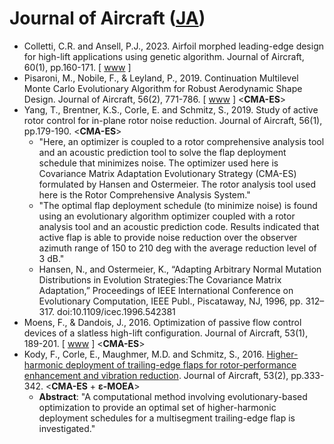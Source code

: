 # Journal of Aircraft ([JA](https://arc.aiaa.org/journal/ja))

* Colletti, C.R. and Ansell, P.J., 2023. Airfoil morphed leading-edge design for high-lift applications using genetic algorithm. Journal of Aircraft, 60(1), pp.160-171. [ [www](https://arc.aiaa.org/doi/abs/10.2514/1.C036755) ]
* Pisaroni, M., Nobile, F., & Leyland, P., 2019. Continuation Multilevel Monte Carlo Evolutionary Algorithm for Robust Aerodynamic Shape Design. Journal of Aircraft, 56(2), 771-786. [ [www](https://infoscience.epfl.ch/lucky-search?index=legacy-id&value=254959) ] <**CMA-ES**>
* Yang, T., Brentner, K.S., Corle, E. and Schmitz, S., 2019. Study of active rotor control for in-plane rotor noise reduction. Journal of Aircraft, 56(1), pp.179-190. <**CMA-ES**>
  * "Here, an optimizer is coupled to a rotor comprehensive analysis tool and an acoustic prediction tool to solve the flap deployment schedule that minimizes noise. The optimizer used here is Covariance Matrix Adaptation Evolutionary Strategy (CMA-ES) formulated by Hansen and Ostermeier. The rotor analysis tool used here is the Rotor Comprehensive Analysis System."
  * "The optimal flap deployment schedule (to minimize noise) is found using an evolutionary algorithm optimizer coupled with a rotor analysis tool and an acoustic prediction code. Results indicated that active flap is able to provide noise reduction over the observer azimuth range of 150 to 210 deg with the average reduction level of 3 dB."
  * Hansen, N., and Ostermeier, K., “Adapting Arbitrary Normal Mutation Distributions in Evolution Strategies:The Covariance Matrix Adaptation,” Proceedings of IEEE International Conference on Evolutionary Computation, IEEE Publ., Piscataway, NJ, 1996, pp. 312–317. doi:10.1109/icec.1996.542381
* Moens, F., & Dandois, J., 2016. Optimization of passive flow control devices of a slatless high-lift configuration. Journal of Aircraft, 53(1), 189-201. [ [www](https://arc.aiaa.org/doi/full/10.2514/1.C033294) ] <**CMA-ES**>
* Kody, F., Corle, E., Maughmer, M.D. and Schmitz, S., 2016. [Higher-harmonic deployment of trailing-edge flaps for rotor-performance enhancement and vibration reduction](https://arc.aiaa.org/doi/full/10.2514/1.C033335). Journal of Aircraft, 53(2), pp.333-342. <**CMA-ES** + **ε-MOEA**>
  * **Abstract**: "A computational method involving evolutionary-based optimization to provide an optimal set of higher-harmonic deployment schedules for a multisegment trailing-edge flap is investigated."
